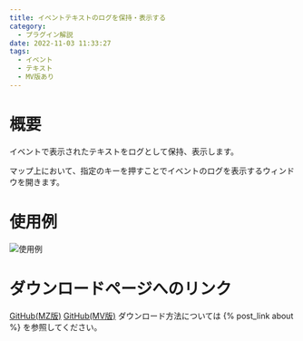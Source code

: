 ```yaml
---
title: イベントテキストのログを保持・表示する
category:
  - プラグイン解説
date: 2022-11-03 11:33:27
tags:
  - イベント
  - テキスト
  - MV版あり
---
```


# 概要

イベントで表示されたテキストをログとして保持、表示します。

マップ上において、指定のキーを押すことでイベントのログを表示するウィンドウを開きます。

# 使用例

![使用例](text-log.png "使用例")

# ダウンロードページへのリンク

[GitHub(MZ版)](https://github.com/elleonard/DarkPlasma-MZ-Plugins/blob/release/DarkPlasma_TextLog.js)
[GitHub(MV版)](https://github.com/elleonard/DarkPlasma-MV-Plugins/blob/release/DarkPlasma_TextLog.js)
ダウンロード方法については {% post_link about %} を参照してください。
